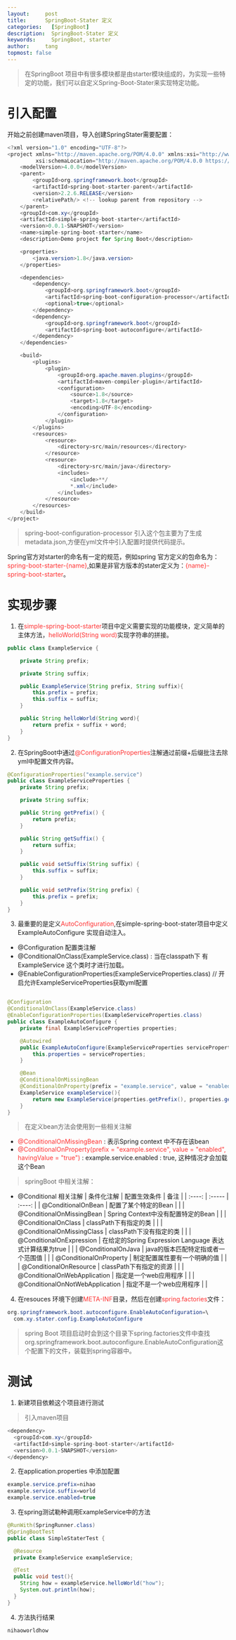 ```yaml
---
layout:     post
title:      SpringBoot-Stater 定义
categories:   [SpringBoot]
description:  SpringBoot-Stater 定义
keywords:     SpringBoot, starter
author:     tang
topmost: false    
---
```


> 在SpringBoot 项目中有很多模块都是由starter模块组成的，为实现一些特定的功能，我们可以自定义Spring-Boot-Stater来实现特定功能。
# 引入配置
开始之前创建maven项目，导入创建SpringStater需要配置：

```java
<?xml version="1.0" encoding="UTF-8"?>
<project xmlns="http://maven.apache.org/POM/4.0.0" xmlns:xsi="http://www.w3.org/2001/XMLSchema-instance"
         xsi:schemaLocation="http://maven.apache.org/POM/4.0.0 https://maven.apache.org/xsd/maven-4.0.0.xsd">
    <modelVersion>4.0.0</modelVersion>
    <parent>
        <groupId>org.springframework.boot</groupId>
        <artifactId>spring-boot-starter-parent</artifactId>
        <version>2.2.6.RELEASE</version>
        <relativePath/> <!-- lookup parent from repository -->
    </parent>
    <groupId>com.xy</groupId>
    <artifactId>simple-spring-boot-starter</artifactId>
    <version>0.0.1-SNAPSHOT</version>
    <name>simple-spring-boot-starter</name>
    <description>Demo project for Spring Boot</description>

    <properties>
        <java.version>1.8</java.version>
    </properties>

    <dependencies>
        <dependency>
            <groupId>org.springframework.boot</groupId>
            <artifactId>spring-boot-configuration-processor</artifactId>
            <optional>true</optional>
        </dependency>
        <dependency>
            <groupId>org.springframework.boot</groupId>
            <artifactId>spring-boot-autoconfigure</artifactId>
        </dependency>
    </dependencies>

    <build>
        <plugins>
            <plugin>
                <groupId>org.apache.maven.plugins</groupId>
                <artifactId>maven-compiler-plugin</artifactId>
                <configuration>
                    <source>1.8</source>
                    <target>1.8</target>
                    <encoding>UTF-8</encoding>
                </configuration>
            </plugin>
        </plugins>
        <resources>
            <resource>
                <directory>src/main/resources</directory>
            </resource>
            <resource>
                <directory>src/main/java</directory>
                <includes>
                    <include>**/
                    *.xml</include>
                </includes>
            </resource>
        </resources>
    </build>
</project>

```

>spring-boot-configuration-processor 引入这个包主要为了生成metadata.json,方便在yml文件中引入配置时提供代码提示。


Spring官方对starter的命名有一定的规范，例如spring 官方定义的包命名为：<font color=#ff3333>spring-boot-starter-{name}</font>,如果是非官方版本的stater定义为：<font color=#ff3333>{name}-spring-boot-starter</font>。

# 实现步骤
1. 在<font color=#ff3333>simple-spring-boot-starter</font>项目中定义需要实现的功能模块，定义简单的主体方法，<font color=#ff3333>helloWorld(String word)</font>实现字符串的拼接。

```java
public class ExampleService {

    private String prefix;

    private String suffix;

    public ExampleService(String prefix, String suffix){
        this.prefix = prefix;
        this.suffix = suffix;
    }

    public String helloWorld(String word){
        return prefix + suffix + word;
    }
}

```

2. 在SpringBoot中通过<font color=#ff3333>@ConfigurationProperties</font>注解通过前缀+后缀批注去除yml中配置文件内容。

```java
@ConfigurationProperties("example.service")
public class ExampleServiceProperties {
    private String prefix;

    private String suffix;

    public String getPrefix() {
        return prefix;
    }

    public String getSuffix() {
        return suffix;
    }

    public void setSuffix(String suffix) {
        this.suffix = suffix;
    }

    public void setPrefix(String prefix) {
        this.prefix = prefix;
    }
}
```

3. 最重要的是定义<font color=#ff3333>AutoConfiguration</font>,在simple-spring-boot-stater项目中定义ExampleAutoConfigure 实现自动注入。

* @Configuration 配置类注解
* @ConditionalOnClass(ExampleService.class) : 当在classpath下 有ExampleService 这个类时才进行加载。
* @EnableConfigurationProperties(ExampleServiceProperties.class) // 开启允许ExampleServiceProperties获取yml配置

```java

@Configuration
@ConditionalOnClass(ExampleService.class)
@EnableConfigurationProperties(ExampleServiceProperties.class)
public class ExampleAutoConfigure {
    private final ExampleServiceProperties properties;

    @Autowired
    public ExampleAutoConfigure(ExampleServiceProperties serviceProperties){
        this.properties = serviceProperties;
    }

    @Bean
    @ConditionalOnMissingBean  
    @ConditionalOnProperty(prefix = "example.service", value = "enabled", havingValue = "true")
    ExampleService exampleService(){
        return new ExampleService(properties.getPrefix(), properties.getSuffix());
    }
}

```

> 在定义bean方法会使用到一些相关注解

* <font color=#ff3333>@ConditionalOnMissingBean</font> :  表示Spring context 中不存在该bean
* <font color=#ff3333>@ConditionalOnProperty(prefix = "example.service", value = "enabled", havingValue = "true")</font> : example.service.enabled : true, 这种情况才会加载这个Bean


> springBoot 中相关注解：

* @Conditional 相关注解
| 条件化注解   | 配置生效条件   |  备注  |
| :----:   | :-----  | :----:  |
| @ConditionalOnBean   | 配置了某个特定的Bean |        |
| @ConditionalOnMissingBean        |   Spring Context中没有配置特定的Bean   |      |
| @ConditionalOnClass     |    classPath下有指定的类    |    |
| @ConditionalOnMissingClass     |    classPath下没有指定的类    |    |
| @ConditionalOnExpression     |    在给定的Spring Expression Language 表达式计算结果为true    |    |
| @ConditionalOnJava     |    java的版本匹配特定指或者一个范围值    |    |
| @ConditionalOnProperty     |    制定配置属性要有一个明确的值    |    |
| @ConditionalOnResource     |    classPath下有指定的资源    |    |
| @ConditionalOnWebApplication     |    指定是一个web应用程序    |    |
| @ConditionalOnNotWebApplication     |    指定不是一个web应用程序    |    |


4. 在resouces 环境下创建<font color=#ff3333>META-INF</font>目录，然后在创建<font color=#ff3333>spring.factories</font>文件：

```java
org.springframework.boot.autoconfigure.EnableAutoConfiguration=\
  com.xy.stater.config.ExampleAutoConfigure
```
> spring Boot 项目启动时会到这个目录下spring.factories文件中查找org.springframework.boot.autoconfigure.EnableAutoConfiguration这个配置下的文件，装载到spring容器中。


# 测试
1. 新建项目依赖这个项目进行测试

> 引入maven项目

```java
<dependency>
  <groupId>com.xy</groupId>
  <artifactId>simple-spring-boot-starter</artifactId>
  <version>0.0.1-SNAPSHOT</version>
</dependency>

```

2. 在application.properties 中添加配置

```java
example.service.prefix=nihao
example.service.suffix=world
example.service.enabled=true
```

3. 在spring测试勒种调用ExampleService中的方法

```java
@RunWith(SpringRunner.class)
@SpringBootTest
public class SimpleStaterTest {

  @Resource
  private ExampleService exampleService;

  @Test
  public void test(){
    String how = exampleService.helloWorld("how");
    System.out.println(how);
  }
}
```

4. 方法执行结果

```
nihaoworldhow
```
